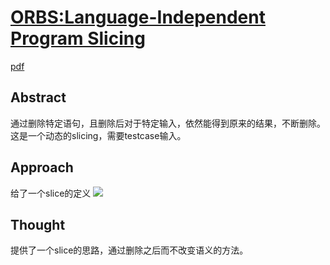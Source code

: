 # [ORBS:Language-Independent Program Slicing](http://www0.cs.ucl.ac.uk/staff/j.krinke/publications/fse14.pdf)

[pdf](http://www0.cs.ucl.ac.uk/staff/j.krinke/publications/fse14.pdf)

## Abstract

通过删除特定语句，且删除后对于特定输入，依然能得到原来的结果，不断删除。这是一个动态的slicing，需要testcase输入。

## Approach

给了一个slice的定义
![](https://i.loli.net/2019/09/25/P4LxGo2lAp75TE3.png)


## Thought

提供了一个slice的思路，通过删除之后而不改变语义的方法。